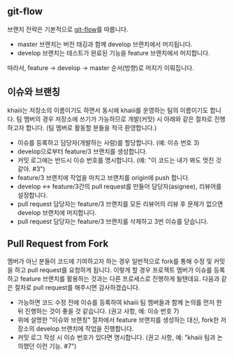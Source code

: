 git-flow
----

브랜치 전략은 기본적으로 [git-flow](https://danielkummer.github.io/git-flow-cheatsheet/index.ko_KR.html)를 따릅니다.

* master 브랜치는 버전 태깅과 함께 develop 브랜치에서 머지됩니다.
* develop 브랜치는 테스트가 완료된 기능을 feature 브랜치에서 머지합니다.

따라서, feature -> develop -> master 순서(방향)로 머지가 이뤄집니다.


이슈와 브랜칭
----

khaiii는 저장소의 이름이기도 하면서 동시에 khaiii를 운영하는 팀의 이름이기도 합니다. 팀 멤버의 경우 저장소에 쓰기가 가능하므로 개발(커밋) 시 아래와 같은 절차로 진행하고자 합니다. (팀 멤버로 활동할 분들을 적극 환영합니다.)

* 이슈를 등록하고 담당자(개발하는 사람)를 할당합니다. (예: 이슈 번호 3)
* develop으로부터 feature/3 브랜치를 생성합니다.
* 커밋 로그에는 반드시 이슈 번호를 명시합니다. (예: "이 코드는 내가 봐도 멋진 것 같아. #3")
* feature/3 브랜치에 작업을 마치고 브랜치를 origin에 push 합니다.
* develop <-> feature/3간의 pull request를 만들어 담당자(asignee), 리뷰어를 설정합니다.
* pull request 담당자는 feature/3 브랜치를 모든 리뷰어의 리뷰 후 문제가 없으면 develop 브랜치에 머지합니다.
* pull request 담당자는 feature/3 브랜치를 삭제하고 3번 이슈를 닫습니다.


Pull Request from Fork
----

멤버가 아닌 분들이 코드에 기여하고자 하는 경우 일반적으로 fork를 통해 수정 및 커밋을 하고 pull request를 요청하게 됩니다. 이렇게 할 경우 프로젝트 멤버가 이슈를 등록하고 feature 브랜치를 활용하는 것과는 다른 프로세스로 진행하게 될텐데요. 다음과 같은 절차로 pull request를 해주시면 감사하겠습니다.

* 가능하면 코드 수정 전에 이슈를 등록하여 khaiii 팀 멤버들과 함께 논의를 먼저 한 뒤 진행하는 것이 좋을 것 같습니다. (권고 사항, 예: 이슈 번호 7)
* 위에 설명한 "이슈와 브랜칭" 절차에서 feature 브랜치를 생성하는 대신, fork한 저장소의 develop 브랜치에 작업을 진행합니다.
* 커밋 로그 작성 시 이슈 번호가 있다면 명시합니다. (권고 사항, 예: "khaiii 팀과 논의했던 이런 기능. #7")
